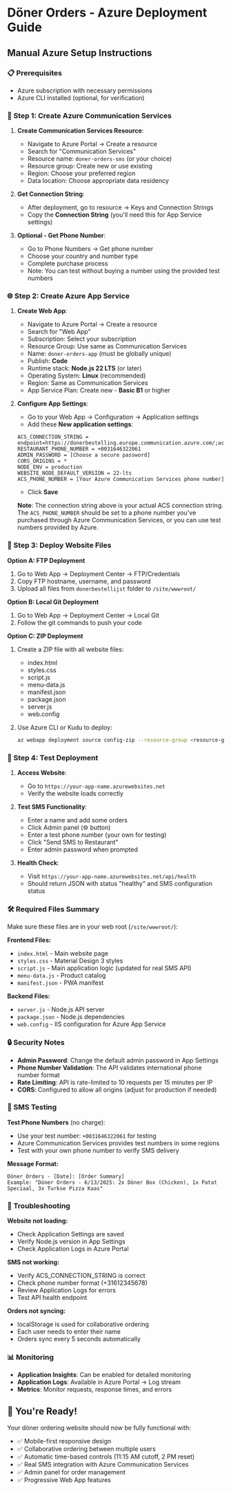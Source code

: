 # Döner Orders - Azure Deployment Guide

## Manual Azure Setup Instructions

### 📋 Prerequisites
- Azure subscription with necessary permissions
- Azure CLI installed (optional, for verification)

### 🚀 Step 1: Create Azure Communication Services

1. **Create Communication Services Resource**:
   - Navigate to Azure Portal → Create a resource
   - Search for "Communication Services"
   - Resource name: `doner-orders-sms` (or your choice)
   - Resource group: Create new or use existing
   - Region: Choose your preferred region
   - Data location: Choose appropriate data residency

2. **Get Connection String**:
   - After deployment, go to resource → Keys and Connection Strings
   - Copy the **Connection String** (you'll need this for App Service settings)

3. **Optional - Get Phone Number**:
   - Go to Phone Numbers → Get phone number
   - Choose your country and number type
   - Complete purchase process
   - Note: You can test without buying a number using the provided test numbers

### 🌐 Step 2: Create Azure App Service

1. **Create Web App**:
   - Navigate to Azure Portal → Create a resource
   - Search for "Web App"
   - Subscription: Select your subscription
   - Resource Group: Use same as Communication Services
   - Name: `doner-orders-app` (must be globally unique)
   - Publish: **Code**
   - Runtime stack: **Node.js 22 LTS** (or later)
   - Operating System: **Linux** (recommended)
   - Region: Same as Communication Services
   - App Service Plan: Create new - **Basic B1** or higher

2. **Configure App Settings**:
   - Go to your Web App → Configuration → Application settings
   - Add these **New application settings**:

   ```
   ACS_CONNECTION_STRING = endpoint=https://donerbestelling.europe.communication.azure.com/;accesskey=E5gLyvZj65ubvZmA1q023ra3ovlvCOftNZiVCO6Ouzo7AUddh7zmJQQJ99BFACULyCpkxZ0VAAAAAZCSZqLj
   RESTAURANT_PHONE_NUMBER = +0031646322061
   ADMIN_PASSWORD = [Choose a secure password]
   CORS_ORIGINS = *
   NODE_ENV = production
   WEBSITE_NODE_DEFAULT_VERSION = 22-lts
   ACS_PHONE_NUMBER = [Your Azure Communication Services phone number]
   ```

   - Click **Save**
   
   **Note**: The connection string above is your actual ACS connection string. The `ACS_PHONE_NUMBER` should be set to a phone number you've purchased through Azure Communication Services, or you can use test numbers provided by Azure.

### 📁 Step 3: Deploy Website Files

**Option A: FTP Deployment**
1. Go to Web App → Deployment Center → FTP/Credentials
2. Copy FTP hostname, username, and password
3. Upload all files from `donerbestellijst` folder to `/site/wwwroot/`

**Option B: Local Git Deployment**
1. Go to Web App → Deployment Center → Local Git
2. Follow the git commands to push your code

**Option C: ZIP Deployment**
1. Create a ZIP file with all website files:
   - index.html
   - styles.css
   - script.js
   - menu-data.js
   - manifest.json
   - package.json
   - server.js
   - web.config

2. Use Azure CLI or Kudu to deploy:
   ```bash
   az webapp deployment source config-zip --resource-group <resource-group> --name <app-name> --src <zip-file-path>
   ```

### 🔧 Step 4: Test Deployment

1. **Access Website**:
   - Go to `https://your-app-name.azurewebsites.net`
   - Verify the website loads correctly

2. **Test SMS Functionality**:
   - Enter a name and add some orders
   - Click Admin panel (⚙️ button)
   - Enter a test phone number (your own for testing)
   - Click "Send SMS to Restaurant"
   - Enter admin password when prompted

3. **Health Check**:
   - Visit `https://your-app-name.azurewebsites.net/api/health`
   - Should return JSON with status "healthy" and SMS configuration status

### 🛠️ Required Files Summary

Make sure these files are in your web root (`/site/wwwroot/`):

**Frontend Files:**
- `index.html` - Main website page
- `styles.css` - Material Design 3 styles
- `script.js` - Main application logic (updated for real SMS API)
- `menu-data.js` - Product catalog
- `manifest.json` - PWA manifest

**Backend Files:**
- `server.js` - Node.js API server
- `package.json` - Node.js dependencies
- `web.config` - IIS configuration for Azure App Service

### 🔒 Security Notes

- **Admin Password**: Change the default admin password in App Settings
- **Phone Number Validation**: The API validates international phone number format
- **Rate Limiting**: API is rate-limited to 10 requests per 15 minutes per IP
- **CORS**: Configured to allow all origins (adjust for production if needed)

### 📱 SMS Testing

**Test Phone Numbers** (no charge):
- Use your test number: `+0031646322061` for testing
- Azure Communication Services provides test numbers in some regions
- Test with your own phone number to verify SMS delivery

**Message Format:**
```
Döner Orders - [Date]: [Order Summary]
Example: "Döner Orders - 6/13/2025: 2x Döner Box (Chicken), 1x Patat Speciaal, 3x Turkse Pizza Kaas"
```

### 🐛 Troubleshooting

**Website not loading:**
- Check Application Settings are saved
- Verify Node.js version in App Settings
- Check Application Logs in Azure Portal

**SMS not working:**
- Verify ACS_CONNECTION_STRING is correct
- Check phone number format (+31612345678)
- Review Application Logs for errors
- Test API health endpoint

**Orders not syncing:**
- localStorage is used for collaborative ordering
- Each user needs to enter their name
- Orders sync every 5 seconds automatically

### 📊 Monitoring

- **Application Insights**: Can be enabled for detailed monitoring
- **Application Logs**: Available in Azure Portal → Log stream
- **Metrics**: Monitor requests, response times, and errors

## 🎉 You're Ready!

Your döner ordering website should now be fully functional with:
- ✅ Mobile-first responsive design
- ✅ Collaborative ordering between multiple users
- ✅ Automatic time-based controls (11:15 AM cutoff, 2 PM reset)
- ✅ Real SMS integration with Azure Communication Services
- ✅ Admin panel for order management
- ✅ Progressive Web App features
